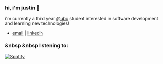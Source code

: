 ### hi, i'm justin 👋

i'm currently a third year [@ubc](https://www.bme.ubc.ca/) student interested in software development and learning new technologies!

- [email](mailto:justincho63@gmail.com) | [linkedin](https://www.linkedin.com/in/justinccho)

### &nbsp &nbsp listening to:
[![Spotify](https://novatorem-blush.vercel.app/api/spotify)](https://open.spotify.com/user/justinlisteningtomusic123)





